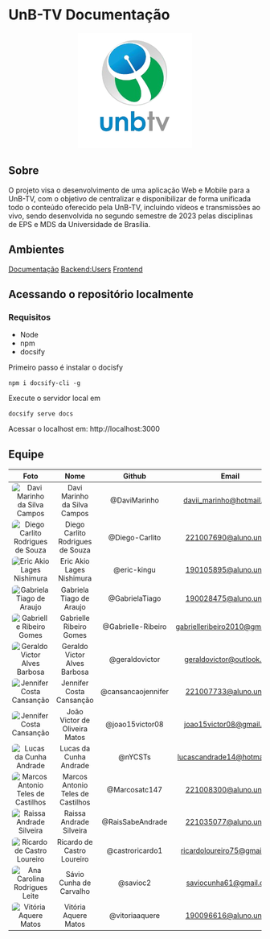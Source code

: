 # UnB-TV Documentação

<div align="center">
<img src="./docs/assets/unb-removebg-preview.png" alt="logo UNBTV"> </div>

## Sobre

O projeto visa o desenvolvimento de uma aplicação Web e Mobile para a UnB-TV, com o objetivo de centralizar e disponibilizar de forma unificada todo o conteúdo oferecido pela UnB-TV, incluindo vídeos e transmissões ao vivo, sendo desenvolvida no segundo semestre de 2023 pelas disciplinas de EPS e MDS da Universidade de Brasília.

## Ambientes

[Documentação](https://github.com/fga-eps-mds/2023.2-UnB-TV-DOC)
[Backend:Users](https://github.com/fga-eps-mds/2023.2-UnB-TV-Users)
[Frontend](https://github.com/fga-eps-mds/2023.2-UnB-TV-Frontend)

## Acessando o repositório localmente

### Requisitos
- Node
- npm
- docsify

Primeiro passo é instalar o docisfy

```
npm i docsify-cli -g
```

Execute o servidor local em

```
docsify serve docs
```

Acessar o localhost em: http://localhost:3000

## Equipe

| Foto | Nome | Github | Email | Matrícula |
|:----:|:----:|:------:|:-----:|:--------:|
| <img width="100px" style="border-radius:10%" src="https://github.com/DaviMarinho.png" alt="Davi Marinho da Silva Campos"> | Davi Marinho da Silva Campos | @DaviMarinho | davii_marinho@hotmail.com | 190026600 |
| <img width="100px" style="border-radius:10%" src="https://github.com/Diego-Carlito.png" alt="Diego Carlito Rodrigues de Souza"> | Diego Carlito Rodrigues de Souza | @Diego-Carlito | <221007690@aluno.unb.br> | 221007690 |
| <img width="100px" style="border-radius:10%" src="https://github.com/eric-kingu.png" alt="Eric Akio Lages Nishimura"> | Eric Akio Lages Nishimura | @eric-kingu | <190105895@aluno.unb.br> | 190105895 |
| <img width="100px" style="border-radius:10%" src="https://github.com/GabrielaTiago.png" alt="Gabriela Tiago de Araujo"> | Gabriela Tiago de Araujo | @GabrielaTiago | <190028475@aluno.unb.br> | 190028475 |
| <img width="100px" style="border-radius:10%" src="https://github.com/Gabrielle-Ribeiro.png" alt="Gabrielle Ribeiro Gomes"> | Gabrielle Ribeiro Gomes | @Gabrielle-Ribeiro | gabrielleribeiro2010@gmail.com | 170011020 |
| <img width="100px" style="border-radius:10%" src="https://github.com/geraldovictor.png" alt="Geraldo Victor Alves Barbosa"> | Geraldo Victor Alves Barbosa | @geraldovictor | geraldovictor@outlook.com | 170011119 |
| <img width="100px" style="border-radius:10%" src="https://github.com/cansancaojennifer.png" alt="Jennifer Costa Cansanção"> | Jennifer Costa Cansanção | @cansancaojennifer | <221007733@aluno.unb.br> | 221007733 |
| <img width="100px" style="border-radius:10%" src="https://github.com/joao15victor08.png" alt="Jennifer Costa Cansanção"> | João Victor de Oliveira Matos | @joao15victor08 | joao15victor08@gmail.com | 170013987 |
| <img width="100px" style="border-radius:10%" src="https://github.com/nYCSTs.png" alt="Lucas da Cunha Andrade"> | Lucas da Cunha Andrade | @nYCSTs | lucascandrade14@hotmail.com | 180105256 |
| <img width="100px" style="border-radius:10%" src="https://github.com/Marcosatc147.png" alt="Marcos Antonio Teles de Castilhos"> | Marcos Antonio Teles de Castilhos | @Marcosatc147 | <221008300@aluno.unb.br> | 221008300 |
| <img width="100px" style="border-radius:10%" src="https://github.com/RaisSabeAndrade.png" alt="Raissa Andrade Silveira"> | Raissa Andrade Silveira | @RaisSabeAndrade | <221035077@aluno.unb.br> | 221035077 |
| <img width="100px" style="border-radius:10%" src="https://github.com/castroricardo1.png" alt="Ricardo de Castro Loureiro"> | Ricardo de Castro Loureiro | @castroricardo1 | ricardoloureiro75@gmail.com | 200043111 |
| <img width="100px" style="border-radius:10%" src="https://github.com/savioc2.png" alt="Ana Carolina Rodrigues Leite"> | Sávio Cunha de Carvalho | @savioc2 | saviocunha61@gmail.com | 180130889 |
| <img width="100px" style="border-radius:10%" src="https://github.com/vitoriaaquere.png" alt="Vitória Aquere Matos"> | Vitória Aquere Matos | @vitoriaaquere | <190096616@aluno.unb.br> | 190096616 |
